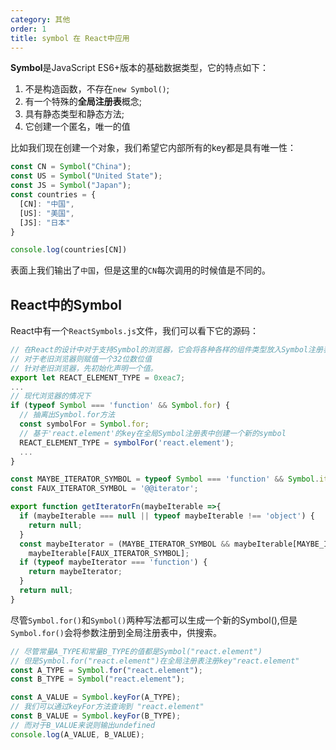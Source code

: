 ```yaml
---
category: 其他
order: 1
title: symbol 在 React中应用
---
```


**Symbol**是JavaScript ES6+版本的基础数据类型，它的特点如下：

1. 不是构造函数，不存在`new Symbol()`;
2. 有一个特殊的**全局注册表**概念;
3. 具有静态类型和静态方法;
4. 它创建一个匿名，唯一的值

比如我们现在创建一个对象，我们希望它内部所有的key都是具有唯一性：

```js
const CN = Symbol("China");
const US = Symbol("United State");
const JS = Symbol("Japan");
const countries = {
  [CN]: "中国",
  [US]: "美国",
  [JS]: "日本"
}

console.log(countries[CN])
```

表面上我们输出了`中国`，但是这里的`CN`每次调用的时候值是不同的。


## React中的Symbol

React中有一个`ReactSymbols.js`文件，我们可以看下它的源码：

```js
// 在React的设计中对于支持Symbol的浏览器，它会将各种各样的组件类型放入Symbol注册表中，
// 对于老旧浏览器则赋值一个32位数位值
// 针对老旧浏览器，先初始化声明一个值。
export let REACT_ELEMENT_TYPE = 0xeac7;
...
// 现代浏览器的情况下
if (typeof Symbol === 'function' && Symbol.for) {
  // 抽离出Symbol.for方法
  const symbolFor = Symbol.for;
  // 基于'react.element'的key在全局Symbol注册表中创建一个新的symbol
  REACT_ELEMENT_TYPE = symbolFor('react.element');
  ...
}

const MAYBE_ITERATOR_SYMBOL = typeof Symbol === 'function' && Symbol.iterator;
const FAUX_ITERATOR_SYMBOL = '@@iterator';

export function getIteratorFn(maybeIterable =>{
  if (maybeIterable === null || typeof maybeIterable !== 'object') {
    return null;
  }
  const maybeIterator = (MAYBE_ITERATOR_SYMBOL && maybeIterable[MAYBE_ITERATOR_SYMBOL]) ||
    maybeIterable[FAUX_ITERATOR_SYMBOL];
  if (typeof maybeIterator === 'function') {
    return maybeIterator;
  }
  return null;
}
```

尽管`Symbol.for()`和`Symbol()`两种写法都可以生成一个新的Symbol(),但是`Symbol.for()`会将参数注册到全局注册表中，供搜索。

```js
// 尽管常量A_TYPE和常量B_TYPE的值都是Symbol("react.element")
// 但是Symbol.for("react.element")在全局注册表注册key"react.element"
const A_TYPE = Symbol.for("react.element");
const B_TYPE = Symbol("react.element");

const A_VALUE = Symbol.keyFor(A_TYPE);
// 我们可以通过keyFor方法查询到 "react.element"
const B_VALUE = Symbol.keyFor(B_TYPE);
// 而对于B_VALUE来说则输出undefined
console.log(A_VALUE, B_VALUE);
```

